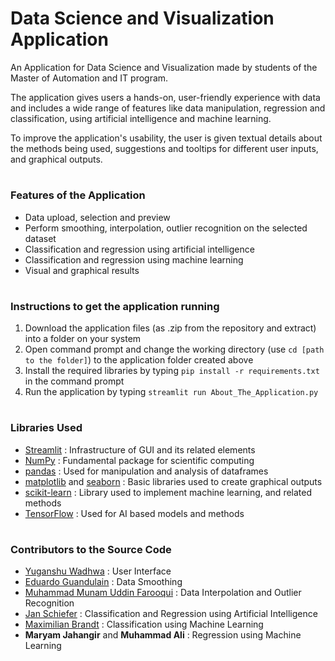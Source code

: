 # Data Science and Visualization Application

An Application for Data Science and Visualization made by students of the Master of Automation and IT program. 

The application gives users a hands-on, user-friendly experience with data and includes a wide range of features like data manipulation, regression and classification, using artificial intelligence and machine learning.

To improve the application's usability, the user is given textual details about the methods being used, suggestions and tooltips for different user inputs, and graphical outputs.


# 
### Features of the Application
* Data upload, selection and preview
* Perform smoothing, interpolation, outlier recognition on the selected dataset
* Classification and regression using artificial intelligence
* Classification and regression using machine learning
* Visual and graphical results


# 
### Instructions to get the application running
1. Download the application files (as .zip from the repository and extract) into a folder on your system
2. Open command prompt and change the working directory (use `cd [path to the folder]`) to the application folder created above
3. Install the required libraries by typing `pip install -r requirements.txt` in the command prompt
4. Run the application by typing `streamlit run About_The_Application.py`


#
### Libraries Used
* [Streamlit](https://streamlit.io/) : Infrastructure of GUI and its related elements
* [NumPy](https://numpy.org/) : Fundamental package for scientific computing
* [pandas](https://pandas.pydata.org/) : Used for manipulation and analysis of dataframes
* [matplotlib](https://matplotlib.org/) and [seaborn](https://seaborn.pydata.org/) : Basic libraries used to create graphical outputs
* [scikit-learn](https://scikit-learn.org/stable/) : Library used to implement machine learning, and related methods
* [TensorFlow](https://www.tensorflow.org/) : Used for AI based models and methods


# 
### Contributors to the Source Code
* [Yuganshu Wadhwa](https://github.com/YuganshuWadhwa) : User Interface
* [Eduardo Guandulain](https://github.com/EGuandulain) : Data Smoothing
* [Muhammad Munam Uddin Farooqui](https://github.com/munam2244) : Data Interpolation and Outlier Recognition
* [Jan Schiefer](https://github.com/jan-of-us) : Classification and Regression using Artificial Intelligence
* [Maximilian Brandt](https://github.com/brandeyy) : Classification using Machine Learning
* **Maryam Jahangir** and **Muhammad Ali** : Regression using Machine Learning